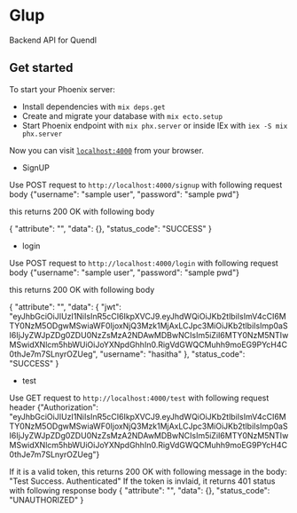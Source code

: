 # Glup
Backend API for Quendl

## Get started
To start your Phoenix server:

  * Install dependencies with `mix deps.get`
  * Create and migrate your database with `mix ecto.setup`
  * Start Phoenix endpoint with `mix phx.server` or inside IEx with `iex -S mix phx.server`

Now you can visit [`localhost:4000`](http://localhost:4000) from your browser.

* SignUP

Use POST request to `http://localhost:4000/signup` with following request body
  {"username": "sample user", "password": "sample pwd"}

this returns 200 OK with following body

  {
    "attribute": "",
    "data": {},
    "status_code": "SUCCESS"
  }

* login

Use POST request to `http://localhost:4000/login` with following request body
  {"username": "sample user", "password": "sample pwd"}

this returns 200 OK with following body

  {
    "attribute": "",
    "data": {
        "jwt": "eyJhbGciOiJIUzI1NiIsInR5cCI6IkpXVCJ9.eyJhdWQiOiJKb2tlbiIsImV4cCI6MTY0NzM5ODgwMSwiaWF0IjoxNjQ3Mzk1MjAxLCJpc3MiOiJKb2tlbiIsImp0aSI6IjJyZWJpZDg0ZDU0NzZsMzA2NDAwMDBwNCIsIm5iZiI6MTY0NzM5NTIwMSwidXNlcm5hbWUiOiJoYXNpdGhhIn0.RigVdGWQCMuhh9moEG9PYcH4C0thJe7m7SLnyrOZUeg",
        "username": "hasitha"
    },
    "status_code": "SUCCESS"
}

* test

Use GET request to `http://localhost:4000/test` with following request header
  {"Authorization": "eyJhbGciOiJIUzI1NiIsInR5cCI6IkpXVCJ9.eyJhdWQiOiJKb2tlbiIsImV4cCI6MTY0NzM5ODgwMSwiaWF0IjoxNjQ3Mzk1MjAxLCJpc3MiOiJKb2tlbiIsImp0aSI6IjJyZWJpZDg0ZDU0NzZsMzA2NDAwMDBwNCIsIm5iZiI6MTY0NzM5NTIwMSwidXNlcm5hbWUiOiJoYXNpdGhhIn0.RigVdGWQCMuhh9moEG9PYcH4C0thJe7m7SLnyrOZUeg"}

If it is a valid token, this returns 200 OK with following message in the body: "Test Success. Authenticated"
If the token is invlaid, it returns 401 status with following response body
  {
    "attribute": "",
    "data": {},
    "status_code": "UNAUTHORIZED"
  }